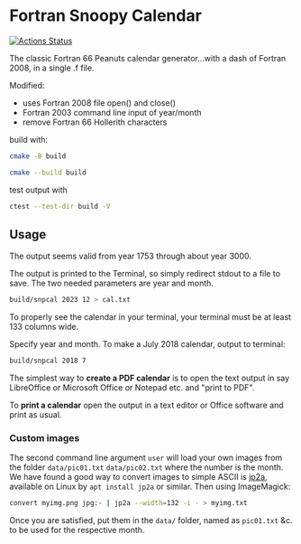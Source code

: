 # Fortran Snoopy Calendar

[![Actions Status](https://github.com/fortran-gaming/snoopy-calendar/workflows/ci_cmake/badge.svg)](https://github.com/fortran-gaming/snoopy-calendar/actions)

The classic Fortran 66 Peanuts calendar generator...with a dash of Fortran 2008, in a single .f file.

Modified:

* uses Fortran 2008 file open() and close()
* Fortran 2003 command line input of year/month
* remove Fortran 66 Hollerith characters

build with:

```sh
cmake -B build

cmake --build build
```

test output with

```sh
ctest --test-dir build -V
```

## Usage

The output seems valid from year 1753 through about year 3000.

The output is printed to the Terminal, so simply redirect stdout to a file to save.
The two needed parameters are year and month.

```sh
build/snpcal 2023 12 > cal.txt
```

To properly see the calendar in your terminal, your terminal must be at least 133 columns wide.

Specify year and month.
To make a July 2018 calendar, output to terminal:

```sh
build/snpcal 2018 7
```

The simplest way to **create a PDF calendar** is to open the text output in say LibreOffice or Microsoft Office or Notepad etc. and "print to PDF".

To **print a calendar** open the output in a text editor or Office software and print as usual.

### Custom images

The second command line argument `user` will load your own images from the folder `data/pic01.txt` `data/pic02.txt` where the number is the month.
We have found a good way to convert images to simple ASCII is
[jp2a](https://csl.name/jp2a/), available on Linux by `apt install jp2a` or similar.
Then using ImageMagick:

```sh
convert myimg.png jpg:- | jp2a --width=132 -i - > myimg.txt
```

Once you are satisfied, put them in the `data/` folder, named as `pic01.txt` &c. to be used for the respective month.
